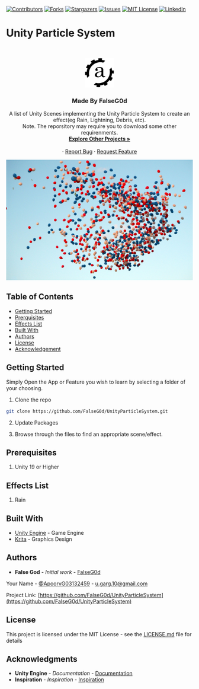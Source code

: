 [![Contributors][contributors-shield]][contributors-url]
[![Forks][forks-shield]][forks-url]
[![Stargazers][stars-shield]][stars-url]
[![Issues][issues-shield]][issues-url]
[![MIT License][license-shield]][license-url]
[![LinkedIn][linkedin-shield]][linkedin-url]


# Unity Particle System

<!-- PROJECT LOGO -->
<br />
<p align="center">
  <a href="http://apoorvgarg.herokuapp.com/">
    <img src="https://github.com/FalseG0d/AdvancedDjango/raw/main/images/Logo.png" alt="Logo" width="80" height="80">
  </a>

  <h3 align="center">Made By FalseG0d</h3>

  <p align="center">
    A list of Unity Scenes implementing the Unity Particle System to create an effect(eg Rain, Lightning, Debris, etc). <br>Note. The reporsitory may require you to download some other requirenments.
    <br />
    <a href="https://github.com/FalseG0d?tab=repositories"><strong>Explore Other Projects »</strong></a>
    <br />
    <br />
    ·
    <a href="https://github.com/FalseG0d/UnityParticleSystem/issues">Report Bug</a>
    ·
    <a href="https://github.com/FalseG0d/UnityParticleSystem/issues">Request Feature</a>
  </p>
</p>


![Product Name Screen Shot][product-screenshot]

<!-- TABLE OF CONTENTS -->
## Table of Contents


* [Getting Started](#getting-started)
* [Prerquisites](#prerquisites)
* [Effects List](#effects-list)
* [Built With](#built-with)
* [Authors](#authors)
* [License](#license)
* [Acknowledgement](#acknowledgement)


## Getting Started

Simply Open the App or Feature you wish to learn by selecting a folder of your choosing.

1. Clone the repo

```sh
git clone https://github.com/FalseG0d/UnityParticleSystem.git
```

2. Update Packages


3. Browse through the files to find an appropriate scene/effect.


## Prerequisites

1. Unity 19 or Higher

## Effects List

1. Rain

## Built With

* [Unity Engine](https://unity.com/) - Game Engine
* [Krita](https://krita.org/en/) - Graphics Design

## Authors

* **False God** - *Initial work* - [FalseG0d](https://github.com/FalseG0d)

Your Name - [@ApoorvG03132459](https://twitter.com/ApoorvG03132459) - u.garg.10@gmail.com

Project Link: [https://github.com/FalseG0d/UnityParticleSystem](https://github.com/FalseG0d/UnityParticleSystem)

## License

This project is licensed under the MIT License - see the [LICENSE.md](LICENSE.md) file for details

## Acknowledgments

* **Unity Engine** - *Documentation* - [Documentation](https://docs.unity3d.com/Manual/index.html)
* **Inspiration** - *Inspiration* - [Inspiration](https://www.youtube.com/watch?v=cDHJuRV5Ays&list=PLeUz3R4jvSwC1hmYN_BUBm65_oEwlQF1H)


<!-- MARKDOWN LINKS & IMAGES -->
<!-- https://www.markdownguide.org/basic-syntax/#reference-style-links -->
[contributors-shield]: https://img.shields.io/github/contributors/FalseG0d/UnityParticleSystem.svg?style=flat-square
[contributors-url]: https://github.com/FalseG0d/UnityParticleSystem/graphs/contributors
[forks-shield]: https://img.shields.io/github/forks/FalseG0d/UnityParticleSystem.svg?style=flat-square
[forks-url]: https://github.com/FalseG0d/UnityParticleSystem/network/members
[stars-shield]: https://img.shields.io/github/stars/FalseG0d/UnityParticleSystem.svg?style=flat-square
[stars-url]: https://github.com/FalseG0d/UnityParticleSystem/stargazers
[issues-shield]: https://img.shields.io/github/issues/FalseG0d/UnityParticleSystem.svg?style=flat-square
[issues-url]: https://github.com/FalseG0d/UnityParticleSystem/issues
[license-shield]: https://img.shields.io/github/license/FalseG0d/UnityParticleSystem.svg?style=flat-square
[license-url]: https://github.com/FalseG0d/UnityParticleSystem/blob/master/LICENSE.txt
[linkedin-shield]: https://img.shields.io/badge/-LinkedIn-black.svg?style=flat-square&logo=linkedin&colorB=555
[linkedin-url]: https://www.linkedin.com/in/apoorv-garg-137137171/
[product-screenshot]: images/pexels.jpg